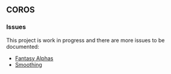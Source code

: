 ## COROS

### Issues

This project is work in progress and there are more issues to be documented:

- [Fantasy Alphas](alpha/README.md)
- [Smoothing](smoothing/README.md)
